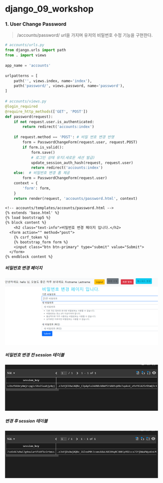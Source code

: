 # django_09_workshop





### 1. User Change Password

> /accounts/password/ url을 가지며 유저의 비밀번호 수정 기능을 구현한다.

``` python
# accounts/urls.py
from django.urls import path
from . import views

app_name = 'accounts'

urlpatterns = [
    path('', views.index, name='index'),
    path('password/', views.password, name='password'),
]

# accounts/views.py
@login_required
@require_http_methods(['GET', 'POST'])
def password(request):
    if not request.user.is_authenticated:
        return redirect('accounts:index')
    
    if request.method == 'POST': # 비밀 번호 변경 반영
        form = PasswordChangeForm(request.user, request.POST)
        if form.is_valid():
            form.save()
            # 로그인 상태 유지(새로운 세션 발급)
            update_session_auth_hash(request, request.user)
            return redirect('accounts:index')
    else:  # 비밀번호 변경 폼 제공
        form = PasswordChangeForm(request.user)
    context = {
        'form': form,
    }
    return render(request, 'accounts/password.html', context)
```

```django
<!-- accounts/templates/accounts/password.html -->
{% extends 'base.html' %}
{% load bootstrap5 %}
{% block content %}
    <h2 class="text-info">비밀번호 변경 페이지 입니다.</h2>
  <form action="" method="post">
    {% csrf_token %}
    {% bootstrap_form form %}
    <input class="btn btn-primary" type="submit" value="Submit">
  </form>
{% endblock content %}
```

##### 비밀번호 변경 페이지

![2021-0315-38-52-060](image/2021-0315-38-52-060.png)

##### 비밀번호 변경 전 session 테이블

![2021-0315-42-10-670](image/2021-0315-42-10-670.png)



##### 변경 후 session 테이블

![2021-0315-43-31-638](image/2021-0315-43-31-638.png)

